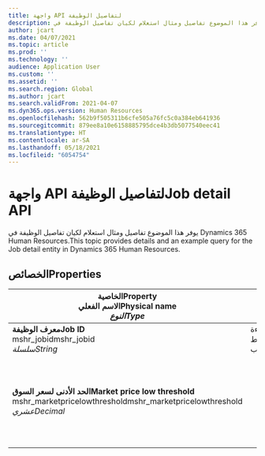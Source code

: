 ```yaml
---
title: واجهة API لتفاصيل الوظيفة
description: يوفر هذا الموضوع تفاصيل ومثال استعلام لكيان تفاصيل الوظيفة في Dynamics 365 Human Resources.
author: jcart
ms.date: 04/07/2021
ms.topic: article
ms.prod: ''
ms.technology: ''
audience: Application User
ms.custom: ''
ms.assetid: ''
ms.search.region: Global
ms.author: jcart
ms.search.validFrom: 2021-04-07
ms.dyn365.ops.version: Human Resources
ms.openlocfilehash: 562b9f505311b6cfe505a76fc5c0a384eb641936
ms.sourcegitcommit: 879ee8a10e6158885795dce4b3db5077540eec41
ms.translationtype: HT
ms.contentlocale: ar-SA
ms.lasthandoff: 05/18/2021
ms.locfileid: "6054754"
---
```

# <a name="job-detail-api"></a><span data-ttu-id="09b79-103">واجهة API لتفاصيل الوظيفة</span><span class="sxs-lookup"><span data-stu-id="09b79-103">Job detail API</span></span>

<span data-ttu-id="09b79-104">يوفر هذا الموضوع تفاصيل ومثال استعلام لكيان تفاصيل الوظيفة في Dynamics 365 Human Resources.</span><span class="sxs-lookup"><span data-stu-id="09b79-104">This topic provides details and an example query for the Job detail entity in Dynamics 365 Human Resources.</span></span>

## <a name="properties"></a><span data-ttu-id="09b79-105">الخصائص</span><span class="sxs-lookup"><span data-stu-id="09b79-105">Properties</span></span>

| <span data-ttu-id="09b79-106">الخاصية</span><span class="sxs-lookup"><span data-stu-id="09b79-106">Property</span></span><br><span data-ttu-id="09b79-107">**الاسم الفعلي**</span><span class="sxs-lookup"><span data-stu-id="09b79-107">**Physical name**</span></span><br><span data-ttu-id="09b79-108">**_النوع_**</span><span class="sxs-lookup"><span data-stu-id="09b79-108">**_Type_**</span></span> | <span data-ttu-id="09b79-109">استخدام</span><span class="sxs-lookup"><span data-stu-id="09b79-109">Use</span></span> | <span data-ttu-id="09b79-110">الوصف</span><span class="sxs-lookup"><span data-stu-id="09b79-110">Description</span></span> |
| --- | --- | --- |
| <span data-ttu-id="09b79-111">**معرف الوظيفة**</span><span class="sxs-lookup"><span data-stu-id="09b79-111">**Job ID**</span></span><br><span data-ttu-id="09b79-112">mshr_jobid</span><span class="sxs-lookup"><span data-stu-id="09b79-112">mshr_jobid</span></span><br><span data-ttu-id="09b79-113">*سلسلة*</span><span class="sxs-lookup"><span data-stu-id="09b79-113">*String*</span></span> | <span data-ttu-id="09b79-114">للقراءة فقط</span><span class="sxs-lookup"><span data-stu-id="09b79-114">Read-only</span></span><br><span data-ttu-id="09b79-115">مطلوب</span><span class="sxs-lookup"><span data-stu-id="09b79-115">Required</span></span> | <span data-ttu-id="09b79-116">معرف فريد لوظيفة.</span><span class="sxs-lookup"><span data-stu-id="09b79-116">Unique ID for a job.</span></span> |
| <span data-ttu-id="09b79-117">**الحد الأدنى لسعر السوق**</span><span class="sxs-lookup"><span data-stu-id="09b79-117">**Market price low threshold**</span></span><br><span data-ttu-id="09b79-118">mshr_marketpricelowthreshold</span><span class="sxs-lookup"><span data-stu-id="09b79-118">mshr_marketpricelowthreshold</span></span><br><span data-ttu-id="09b79-119">*عشري*</span><span class="sxs-lookup"><span data-stu-id="09b79-119">*Decimal*</span></span> | | <span data-ttu-id="09b79-120">قيمة معرف GUID منشأ بواسطة النظام لتعريف المنصب بشكل فريد.</span><span class="sxs-lookup"><span data-stu-id="09b79-120">A system-generated GUID value to uniquely identify the position.</span></span>  |
